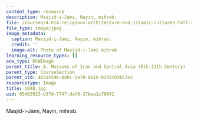 ```yaml
---
content_type: resource
description: Masjid-i-Jami, Nayin, mihrab.
file: /courses/4-614-religious-architecture-and-islamic-cultures-fall-2002/05d63023b37d7747daf037bea1c70841_1048.jpg
file_type: image/jpeg
image_metadata:
  caption: Masjid-i-Jami, Nayin, mihrab.
  credit: ''
  image-alt: Photo of Masjid-i-Jami mihrab
learning_resource_types: []
ocw_type: OCWImage
parent_title: 8. Mosques of Iran and Central Asia (8th-11th Century)
parent_type: CourseSection
parent_uid: 4b315596-0d01-5a70-8a1b-b293c03b57e2
resourcetype: Image
title: 1048.jpg
uid: 05d63023-b37d-7747-daf0-37bea1c70841
---
```

Masjid-i-Jami, Nayin, mihrab.

